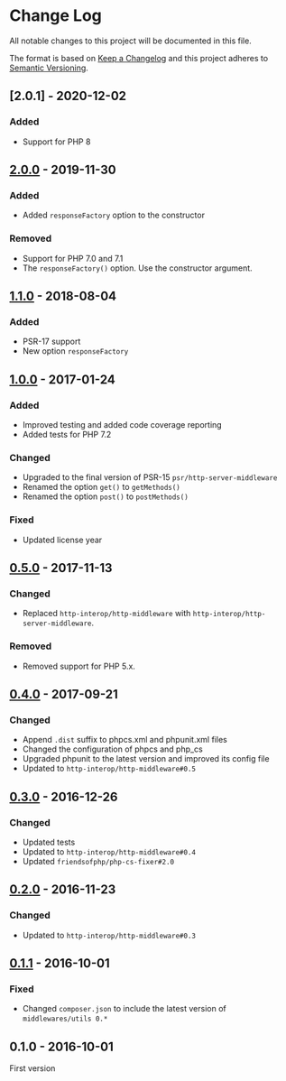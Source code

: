 # Change Log

All notable changes to this project will be documented in this file.

The format is based on [Keep a Changelog](http://keepachangelog.com/)
and this project adheres to [Semantic Versioning](http://semver.org/).

## [2.0.1] - 2020-12-02
### Added
- Support for PHP 8

## [2.0.0] - 2019-11-30
### Added
- Added `responseFactory` option to the constructor

### Removed
- Support for PHP 7.0 and 7.1
- The `responseFactory()` option. Use the constructor argument.

## [1.1.0] - 2018-08-04
### Added
- PSR-17 support
- New option `responseFactory`

## [1.0.0] - 2017-01-24
### Added
- Improved testing and added code coverage reporting
- Added tests for PHP 7.2

### Changed
- Upgraded to the final version of PSR-15 `psr/http-server-middleware`
- Renamed the option `get()` to `getMethods()`
- Renamed the option `post()` to `postMethods()`

### Fixed
- Updated license year

## [0.5.0] - 2017-11-13
### Changed
- Replaced `http-interop/http-middleware` with  `http-interop/http-server-middleware`.

### Removed
- Removed support for PHP 5.x.

## [0.4.0] - 2017-09-21
### Changed
- Append `.dist` suffix to phpcs.xml and phpunit.xml files
- Changed the configuration of phpcs and php_cs
- Upgraded phpunit to the latest version and improved its config file
- Updated to `http-interop/http-middleware#0.5`

## [0.3.0] - 2016-12-26
### Changed
- Updated tests
- Updated to `http-interop/http-middleware#0.4`
- Updated `friendsofphp/php-cs-fixer#2.0`

## [0.2.0] - 2016-11-23
### Changed
- Updated to `http-interop/http-middleware#0.3`

## [0.1.1] - 2016-10-01
### Fixed
- Changed `composer.json` to include the latest version of `middlewares/utils 0.*`

## 0.1.0 - 2016-10-01
First version

[2.0.0]: https://github.com/middlewares/method-override/compare/v1.1.0...v2.0.0
[1.1.0]: https://github.com/middlewares/method-override/compare/v1.0.0...v1.1.0
[1.0.0]: https://github.com/middlewares/method-override/compare/v0.5.0...v1.0.0
[0.5.0]: https://github.com/middlewares/method-override/compare/v0.4.0...v0.5.0
[0.4.0]: https://github.com/middlewares/method-override/compare/v0.3.0...v0.4.0
[0.3.0]: https://github.com/middlewares/method-override/compare/v0.2.0...v0.3.0
[0.2.0]: https://github.com/middlewares/method-override/compare/v0.1.1...v0.2.0
[0.1.1]: https://github.com/middlewares/method-override/compare/v0.1.0...v0.1.1
